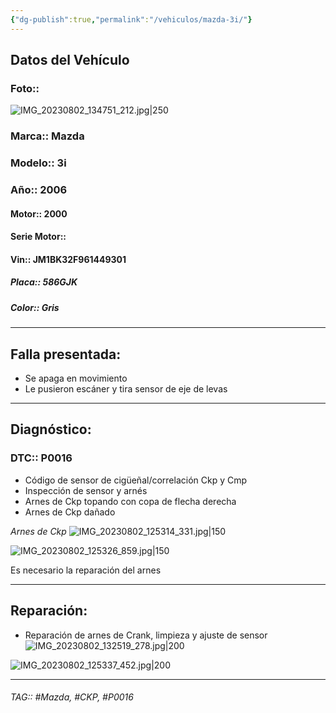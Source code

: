 ```yaml
---
{"dg-publish":true,"permalink":"/vehiculos/mazda-3i/"}
---
```



## Datos del Vehículo 
### Foto:: 
![IMG_20230802_134751_212.jpg|250](/img/user/Adjuntos/IMG_20230802_134751_212.jpg)

### Marca:: Mazda
### Modelo:: 3i
### Año:: 2006
#### Motor:: 2000
#### Serie Motor:: 
#### Vin:: JM1BK32F961449301
##### Placa:: 586GJK
##### Color:: Gris
---

## Falla presentada:
- Se apaga en movimiento 
- Le pusieron escáner y tira sensor de eje de levas 
---

## Diagnóstico:
### DTC:: P0016

- Código de sensor de cigüeñal/correlación Ckp y Cmp
- Inspección de sensor y arnés 
- Arnes de Ckp topando con copa de flecha derecha 
- Arnes de Ckp dañado 

*Arnes de Ckp*
![IMG_20230802_125314_331.jpg|150](/img/user/Adjuntos/IMG_20230802_125314_331.jpg)

![IMG_20230802_125326_859.jpg|150](/img/user/Adjuntos/IMG_20230802_125326_859.jpg)

Es necesario la reparación del arnes 

---

## Reparación:
- Reparación de arnes de Crank, limpieza y ajuste de sensor 
![IMG_20230802_132519_278.jpg|200](/img/user/Adjuntos/IMG_20230802_132519_278.jpg)

![IMG_20230802_125337_452.jpg|200](/img/user/Adjuntos/IMG_20230802_125337_452.jpg)

---

###### TAG:: #Mazda, #CKP, #P0016
